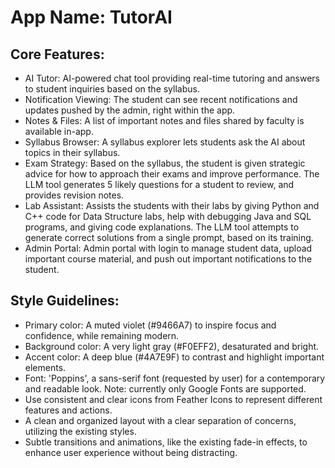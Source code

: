 # **App Name**: TutorAI

## Core Features:

- AI Tutor: AI-powered chat tool providing real-time tutoring and answers to student inquiries based on the syllabus.
- Notification Viewing: The student can see recent notifications and updates pushed by the admin, right within the app.
- Notes & Files: A list of important notes and files shared by faculty is available in-app.
- Syllabus Browser: A syllabus explorer lets students ask the AI about topics in their syllabus.
- Exam Strategy: Based on the syllabus, the student is given strategic advice for how to approach their exams and improve performance. The LLM tool generates 5 likely questions for a student to review, and provides revision notes.
- Lab Assistant: Assists the students with their labs by giving Python and C++ code for Data Structure labs, help with debugging Java and SQL programs, and giving code explanations. The LLM tool attempts to generate correct solutions from a single prompt, based on its training.
- Admin Portal: Admin portal with login to manage student data, upload important course material, and push out important notifications to the student.

## Style Guidelines:

- Primary color: A muted violet (#9466A7) to inspire focus and confidence, while remaining modern.
- Background color: A very light gray (#F0EFF2), desaturated and bright.
- Accent color: A deep blue (#4A7E9F) to contrast and highlight important elements.
- Font: 'Poppins', a sans-serif font (requested by user) for a contemporary and readable look. Note: currently only Google Fonts are supported.
- Use consistent and clear icons from Feather Icons to represent different features and actions.
- A clean and organized layout with a clear separation of concerns, utilizing the existing styles.
- Subtle transitions and animations, like the existing fade-in effects, to enhance user experience without being distracting.